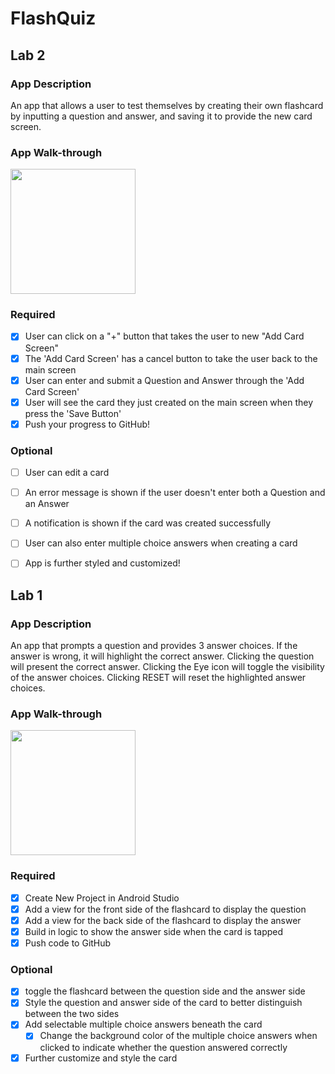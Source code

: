 # FlashQuiz
## Lab 2
### App Description
An app that allows a user to test themselves by creating their own flashcard by inputting a question and answer, and saving it to provide the new card screen.

### App Walk-through
<img src="https://i.imgur.com/XCzpnIp.gif" width=200><br>
### Required
- [x] User can click on a "+" button that takes the user to new "Add Card Screen"
- [x] The 'Add Card Screen' has a cancel button to take the user back to the main screen
- [x] User can enter and submit a Question and Answer through the 'Add Card Screen'
- [x] User will see the card they just created on the main screen when they press the 'Save Button'
- [x] Push your progress to GitHub!

### Optional
- [ ] User can edit a card
- [ ] An error message is shown if the user doesn't enter both a Question and an Answer
- [ ] A notification is shown if the card was created successfully
- [ ] User can also enter multiple choice answers when creating a card
- [ ] App is further styled and customized!



## Lab 1
### App Description
An app that prompts a question and provides 3 answer choices. If the answer is wrong, it will highlight the correct answer. Clicking the question will present the correct answer. Clicking the Eye icon will toggle the visibility of the answer choices. Clicking RESET will reset the highlighted answer choices.

### App Walk-through
<img src="https://i.imgur.com/Yt3EgFY.gif" width=200><br>

### Required
- [x] Create New Project in Android Studio
- [x] Add a view for the front side of the flashcard to display the question
- [x] Add a view for the back side of the flashcard to display the answer
- [x] Build in logic to show the answer side when the card is tapped
- [x] Push code to GitHub

### Optional
- [x] toggle the flashcard between the question side and the answer side
- [x] Style the question and answer side of the card to better distinguish between the two sides
- [x] Add selectable multiple choice answers beneath the card
   - [x] Change the background color of the multiple choice answers when clicked to indicate whether the question answered correctly
- [x] Further customize and style the card

